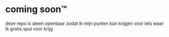 # coming soon™️

deze repo is aleen openbaar zodat ik mijn punten kan krijgen voor iets waar ik gratis spul voor krijg
